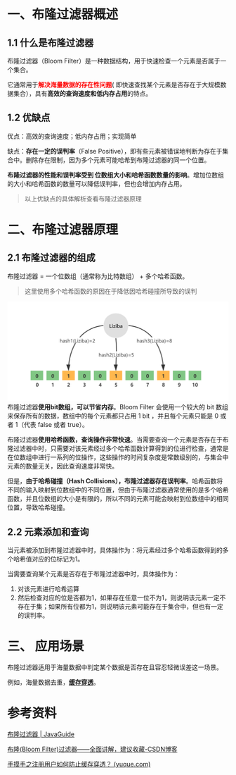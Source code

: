 # 一、布隆过滤器概述

## 1.1 什么是布隆过滤器

布隆过滤器（Bloom Filter）是一种数据结构，用于快速检查一个元素是否属于一个集合。

它通常用于<font color="red">**解决海量数据的存在性问题**</font>( 即快速查找某个元素是否存在于大规模数据集合），具有**高效的查询速度和低内存占用**的特点。



## 1.2 优缺点

优点：高效的查询速度；低内存占用；实现简单

缺点：**存在一定的误判率**（False Positive），即有些元素被错误地判断为存在于集合中。删除存在限制，因为多个元素可能哈希到布隆过滤器的同一个位置。

**布隆过滤器的性能和误判率受到 位数组大小和哈希函数数量的影响**。增加位数组的大小和哈希函数的数量可以降低误判率，但也会增加内存占用。

> 以上优缺点的具体解析查看布隆过滤器原理



# 二、布隆过滤器原理

## 2.1 布隆过滤器的组成

布隆过滤器 = 一个位数组（通常称为比特数组） +  多个哈希函数。

>这里使用多个哈希函数的原因在于降低因哈希碰撞所导致的误判

![增加元素.png](images/a3e7d217ecb825e94bdc577a467eb29d.png)布隆过滤器**使用bit数组，可以节省内存**。Bloom Filter 会使用一个较大的 bit 数组来保存所有的数据，数组中的每个元素都只占用 1 bit ，并且每个元素只能是 0 或者 1（代表 false 或者 true）。

布隆过滤器**使用哈希函数，查询操作非常快速**。当需要查询一个元素是否存在于布隆过滤器中时，只需要对该元素经过多个哈希函数计算得到的位进行检查，通常是在位数组中进行一系列的位操作，这些操作的时间复杂度是常数级别的，与集合中元素的数量无关，因此查询速度非常快。

但是，**由于哈希碰撞（Hash Collisions），布隆过滤器存在误判率**。哈希函数将不同的输入映射到位数组中的不同位置，但由于布隆过滤器通常使用的是多个哈希函数，并且位数组的大小是有限的，所以不同的元素可能会映射到位数组中的相同位置，导致哈希碰撞。



## 2.2 元素添加和查询

当元素被添加到布隆过滤器中时，具体操作为：将元素经过多个哈希函数得到的多个哈希值对应的位标记为1。

当需要查询某个元素是否存在于布隆过滤器中时，具体操作为：

1. 对该元素进行哈希运算
2. 然后检查对应的位是否都为1，如果存在任意一位不为1，则说明该元素一定不存在于集；如果所有位都为1，则说明该元素可能存在于集合中，但也有一定的误判率。











# 三、 应用场景

布隆过滤器适用于海量数据中判定某个数据是否存在且容忍轻微误差这一场景。

例如，海量数据去重，[**缓存穿透**](https://www.yuque.com/magestack/12306/go6vg8whk9g1lyhp)。





# 参考资料

[布隆过滤器 | JavaGuide](https://javaguide.cn/cs-basics/data-structure/bloom-filter.html)

[布隆(Bloom Filter)过滤器——全面讲解，建议收藏-CSDN博客](https://blog.csdn.net/qq_41125219/article/details/119982158)

[手摸手之注册用户如何防止缓存穿透？ (yuque.com)](https://www.yuque.com/magestack/12306/go6vg8whk9g1lyhp)
